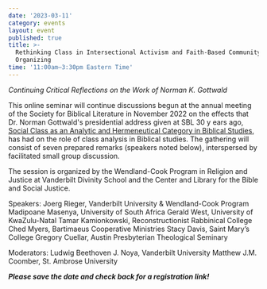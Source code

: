 ```yaml
---
date: '2023-03-11'
category: events
layout: event
published: true
title: >-
  Rethinking Class in Intersectional Activism and Faith-Based Community
  Organizing
time: '11:00am–3:30pm Eastern Time'
---
```

_Continuing Critical Reflections on the Work of Norman K. Gottwald_

This online seminar will continue discussions begun at the annual meeting of the Society for Biblical Literature in November 2022 on the effects that Dr. Norman Gottwald's presidential address given at SBL 30 y ears ago, [Social Class as an Analytic and Hermeneutical Category in Biblical Studies](https://www.sbl-site.org/assets/pdfs/presidentialaddresses/JBL112_1_1Gottwald1992.pdf), has had on the role of class analysis in Biblical studies. The gathering will consist of seven prepared remarks (speakers noted below), interspersed by facilitated small group discussion. 

The session is organized by the Wendland-Cook Program in Religion and Justice at Vanderbilt Divinity School and the Center and Library for the Bible and Social Justice.

Speakers:
Joerg Rieger, Vanderbilt University & Wendland-Cook Program
Madipoane Masenya, University of South Africa 
Gerald West, University of KwaZulu-Natal 
Tamar Kamionkowski, Reconstructionist Rabbinical College
Ched Myers, Bartimaeus Cooperative Ministries 
Stacy Davis, Saint Mary’s College 
Gregory Cuellar, Austin Presbyterian Theological Seminary 

Moderators:
Ludwig Beethoven J. Noya, Vanderbilt University
Matthew J.M. Coomber, St. Ambrose University

_**Please save the date and check back for a registration link!**_

